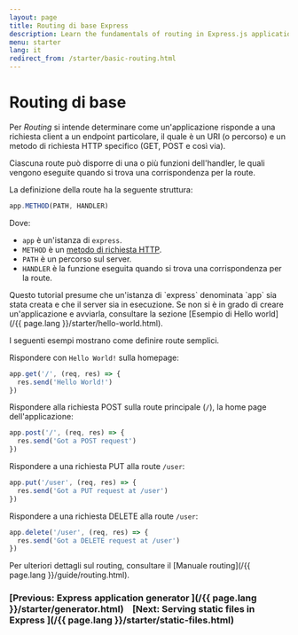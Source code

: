 ```yaml
---
layout: page
title: Routing di base Express
description: Learn the fundamentals of routing in Express.js applications, including how to define routes, handle HTTP methods, and create route handlers for your web server.
menu: starter
lang: it
redirect_from: /starter/basic-routing.html
---
```


# Routing di base

Per _Routing_ si intende determinare come un'applicazione risponde a una richiesta client a un endpoint particolare, il quale è un URI (o percorso) e un metodo di richiesta HTTP specifico (GET, POST e così via).

Ciascuna route può disporre di una o più funzioni dell'handler, le quali vengono eseguite quando si trova una corrispondenza per la route.

La definizione della route ha la seguente struttura:

```js
app.METHOD(PATH, HANDLER)
```

Dove:

- `app` è un'istanza di `express`.
- `METHOD` è un [metodo di richiesta HTTP](http://en.wikipedia.org/wiki/Hypertext_Transfer_Protocol).
- `PATH` è un percorso sul server.
- `HANDLER` è la funzione eseguita quando si trova una corrispondenza per la route.

<div class="doc-box doc-notice" markdown="1">
Questo tutorial presume che un'istanza di `express` denominata `app` sia stata creata e che il server sia in esecuzione. Se non si è in grado di creare un'applicazione e avviarla, consultare la sezione [Esempio di Hello world](/{{ page.lang }}/starter/hello-world.html).
</div>

I seguenti esempi mostrano come definire route semplici.

Rispondere con `Hello World!` sulla homepage:

```js
app.get('/', (req, res) => {
  res.send('Hello World!')
})
```

Rispondere alla richiesta POST sulla route principale (`/`), la home page dell'applicazione:

```js
app.post('/', (req, res) => {
  res.send('Got a POST request')
})
```

Rispondere a una richiesta PUT alla route `/user`:

```js
app.put('/user', (req, res) => {
  res.send('Got a PUT request at /user')
})
```

Rispondere a una richiesta DELETE alla route `/user`:

```js
app.delete('/user', (req, res) => {
  res.send('Got a DELETE request at /user')
})
```

Per ulteriori dettagli sul routing, consultare il [Manuale routing](/{{ page.lang }}/guide/routing.html).

### [Previous: Express application generator ](/{{ page.lang }}/starter/generator.html)&nbsp;&nbsp;&nbsp;&nbsp;[Next: Serving static files in Express ](/{{ page.lang }}/starter/static-files.html)
